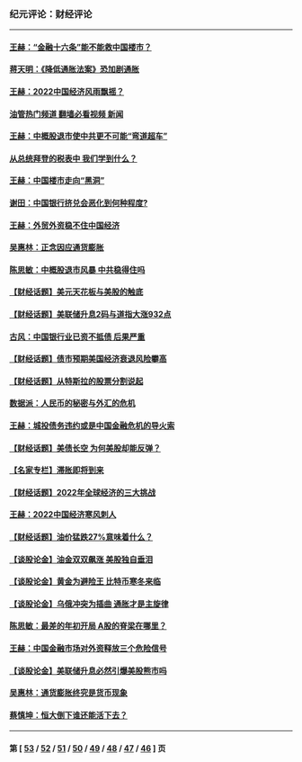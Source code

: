### 纪元评论：财经评论
---
#### [王赫：“金融十六条”能不能救中国楼市？](../../pages/nsc1026/n13868431.md?11270330) 
#### [蒋天明：《降低通胀法案》恐加剧通胀](../../pages/nsc1026/n13806996.md?11270330) 
#### [王赫：2022中国经济风雨飘摇？](../../pages/nsc1026/n13803207.md?11270330) 
#### [油管热门频道 翻墙必看视频 新闻](ok?11270330)
#### [王赫：中概股退市使中共更不可能“弯道超车”](../../pages/nsc1026/n13802858.md?11270330) 
#### [从总统拜登的税表中 我们学到什么？](../../pages/nsc1026/n13773081.md?11270330) 
#### [王赫：中国楼市走向“黑洞”](../../pages/nsc1026/n13770647.md?11270330) 
#### [谢田：中国银行挤兑会恶化到何种程度?](../../pages/nsc1026/n13766965.md?11270330) 
#### [王赫：外贸外资稳不住中国经济](../../pages/nsc1026/n13753933.md?11270330) 
#### [吴惠林：正念因应通货膨胀](../../pages/nsc1026/n13750350.md?11270330) 
#### [陈思敏：中概股退市风暴 中共稳得住吗](../../pages/nsc1026/n13738978.md?11270330) 
#### [【财经话题】美元天花板与美股的触底](../../pages/nsc1026/n13736495.md?11270330) 
#### [【财经话题】美联储升息2码与道指大涨932点](../../pages/nsc1026/n13727377.md?11270330) 
#### [古风：中国银行业已资不抵债 后果严重](../../pages/nsc1026/n13726111.md?11270330) 
#### [【财经话题】债市预期美国经济衰退风险攀高](../../pages/nsc1026/n13698043.md?11270330) 
#### [【财经话题】从特斯拉的股票分割说起](../../pages/nsc1026/n13679733.md?11270330) 
#### [数据派：人民币的秘密与外汇的危机](../../pages/nsc1026/n13667092.md?11270330) 
#### [王赫：城投债务违约或是中国金融危机的导火索](../../pages/nsc1026/n13665322.md?11270330) 
#### [【财经话题】美债长空 为何美股却能反弹？](../../pages/nsc1026/n13665895.md?11270330) 
#### [【名家专栏】滞胀即将到来](../../pages/nsc1026/n13658171.md?11270330) 
#### [【财经话题】2022年全球经济的三大挑战](../../pages/nsc1026/n13654423.md?11270330) 
#### [王赫：2022中国经济寒风刺人](../../pages/nsc1026/n13651403.md?11270330) 
#### [【财经话题】油价猛跌27%意味着什么？](../../pages/nsc1026/n13648767.md?11270330) 
#### [【谈股论金】油金双双飙涨 美股独自垂泪](../../pages/nsc1026/n13631742.md?11270330) 
#### [【谈股论金】黄金为避险王 比特币寒冬来临](../../pages/nsc1026/n13600406.md?11270330) 
#### [【谈股论金】乌俄冲突为插曲 通胀才是主旋律](../../pages/nsc1026/n13576797.md?11270330) 
#### [陈思敏：最差的年初开局 A股的脊梁在哪里？](../../pages/nsc1026/n13558359.md?11270330) 
#### [王赫：中国金融市场对外资释放三个危险信号](../../pages/nsc1026/n13546389.md?11270330) 
#### [【谈股论金】美联储升息必然引爆美股熊市吗](../../pages/nsc1026/n13519194.md?11270330) 
#### [吴惠林：通货膨胀终究是货币现象](../../pages/nsc1026/n13512979.md?11270330) 
#### [蔡慎坤：恒大倒下谁还能活下去？](../../pages/nsc1026/n13501831.md?11270330) 

---
#### 第 [ [53](./53.md?11270330) / [52](./52.md?11270330) / [51](./51.md?11270330) / [50](./50.md?11270330) / [49](./49.md?11270330) / [48](./48.md?11270330) / [47](./47.md?11270330) / [46](./46.md?11270330) ] 页
